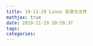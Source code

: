 ```yaml
---
title: 19-11-29 Linux 目录与文件
mathjax: true
date: 2019-11-29 10:59:37
tags:
categories:
---
```




<!--more-->


